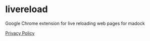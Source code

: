 # livereload
Google Chrome extension for live reloading web pages for madock

[Privacy Policy](privacy-policy.md)